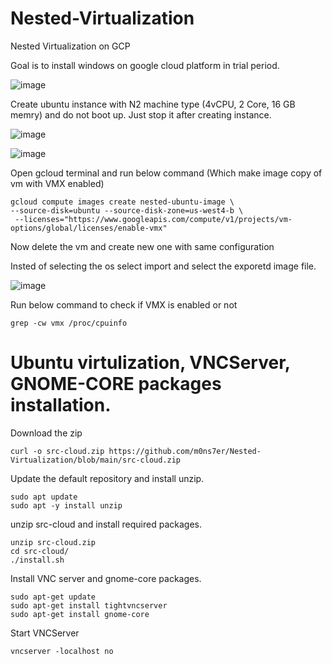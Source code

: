 # Nested-Virtualization
Nested Virtualization on GCP


Goal is to install windows on google cloud platform in trial period. 

![image](https://github.com/m0ns7er/Nested-Virtualization/assets/13703520/5463b1c8-6ad3-44a6-acd8-600d743354dd)


Create ubuntu instance with N2 machine type (4vCPU, 2 Core, 16 GB memry) and do not boot up. Just stop it after creating instance. 

![image](https://github.com/m0ns7er/Nested-Virtualization/assets/13703520/297c0920-0165-446a-8446-2be3b70763ad)

![image](https://github.com/m0ns7er/Nested-Virtualization/assets/13703520/6e1476e1-a393-4623-9770-e293db7c0a97)


Open gcloud terminal and run below command (Which make image copy of vm with VMX enabled)

```
gcloud compute images create nested-ubuntu-image \
--source-disk=ubuntu --source-disk-zone=us-west4-b \
 --licenses="https://www.googleapis.com/compute/v1/projects/vm-options/global/licenses/enable-vmx"
```

Now delete the vm and create new one with same configuration  

Insted of selecting the os select import and select the exporetd image file.

![image](https://github.com/m0ns7er/Nested-Virtualization/assets/13703520/c6545e96-2a8d-48b4-896f-f59f6de7e8b4)

Run below command to check if VMX is enabled or not 

```
grep -cw vmx /proc/cpuinfo
```

# Ubuntu virtulization, VNCServer, GNOME-CORE packages installation. 

Download the zip
```
curl -o src-cloud.zip https://github.com/m0ns7er/Nested-Virtualization/blob/main/src-cloud.zip
```
Update the default repository and install unzip. 
```
sudo apt update
sudo apt -y install unzip
```

unzip src-cloud and install required packages. 

```
unzip src-cloud.zip
cd src-cloud/
./install.sh
```

Install VNC server and gnome-core packages. 
```
sudo apt-get update
sudo apt-get install tightvncserver
sudo apt-get install gnome-core
```

Start VNCServer
```
vncserver -localhost no
```



